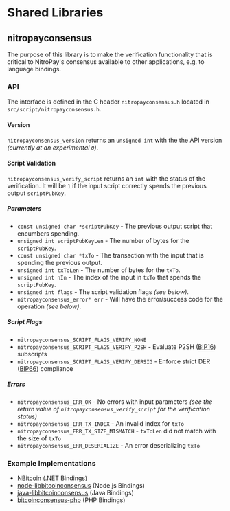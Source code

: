 Shared Libraries
================

## nitropayconsensus

The purpose of this library is to make the verification functionality that is critical to NitroPay's consensus available to other applications, e.g. to language bindings.

### API

The interface is defined in the C header `nitropayconsensus.h` located in  `src/script/nitropayconsensus.h`.

#### Version

`nitropayconsensus_version` returns an `unsigned int` with the the API version *(currently at an experimental `0`)*.

#### Script Validation

`nitropayconsensus_verify_script` returns an `int` with the status of the verification. It will be `1` if the input script correctly spends the previous output `scriptPubKey`.

##### Parameters
- `const unsigned char *scriptPubKey` - The previous output script that encumbers spending.
- `unsigned int scriptPubKeyLen` - The number of bytes for the `scriptPubKey`.
- `const unsigned char *txTo` - The transaction with the input that is spending the previous output.
- `unsigned int txToLen` - The number of bytes for the `txTo`.
- `unsigned int nIn` - The index of the input in `txTo` that spends the `scriptPubKey`.
- `unsigned int flags` - The script validation flags *(see below)*.
- `nitropayconsensus_error* err` - Will have the error/success code for the operation *(see below)*.

##### Script Flags
- `nitropayconsensus_SCRIPT_FLAGS_VERIFY_NONE`
- `nitropayconsensus_SCRIPT_FLAGS_VERIFY_P2SH` - Evaluate P2SH ([BIP16](https://github.com/bitcoin/bips/blob/master/bip-0016.mediawiki)) subscripts
- `nitropayconsensus_SCRIPT_FLAGS_VERIFY_DERSIG` - Enforce strict DER ([BIP66](https://github.com/bitcoin/bips/blob/master/bip-0066.mediawiki)) compliance

##### Errors
- `nitropayconsensus_ERR_OK` - No errors with input parameters *(see the return value of `nitropayconsensus_verify_script` for the verification status)*
- `nitropayconsensus_ERR_TX_INDEX` - An invalid index for `txTo`
- `nitropayconsensus_ERR_TX_SIZE_MISMATCH` - `txToLen` did not match with the size of `txTo`
- `nitropayconsensus_ERR_DESERIALIZE` - An error deserializing `txTo`

### Example Implementations
- [NBitcoin](https://github.com/NicolasDorier/NBitcoin/blob/master/NBitcoin/Script.cs#L814) (.NET Bindings)
- [node-libbitcoinconsensus](https://github.com/bitpay/node-libbitcoinconsensus) (Node.js Bindings)
- [java-libbitcoinconsensus](https://github.com/dexX7/java-libbitcoinconsensus) (Java Bindings)
- [bitcoinconsensus-php](https://github.com/Bit-Wasp/bitcoinconsensus-php) (PHP Bindings)

